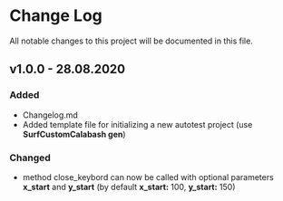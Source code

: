 # Change Log
All notable changes to this project will be documented in this file.


## v1.0.0 - 28.08.2020
### Added
- Changelog.md
- Added template file for initializing a new autotest project (use **SurfCustomCalabash gen**)

### Changed
- method close_keybord can now be called with optional parameters **x_start** and **y_start** (by default **x_start:** 100, **y_start:** 150) 